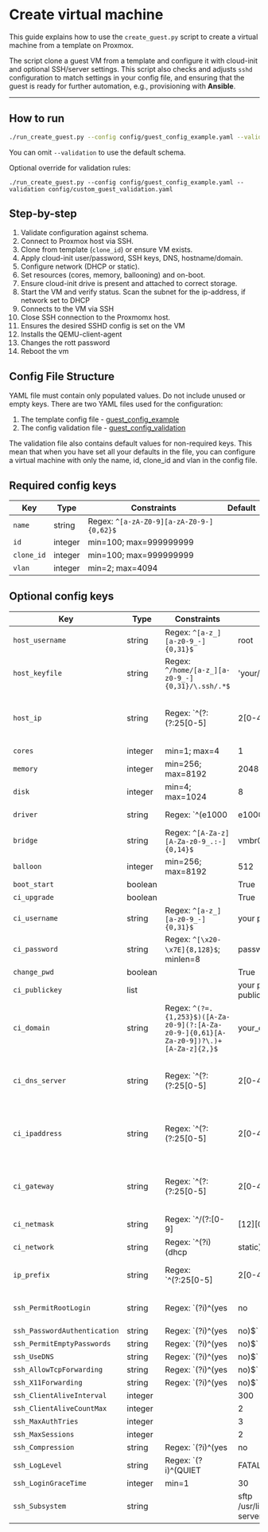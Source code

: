 # Create virtual machine

This guide explains how to use the `create_guest.py` script to create a virtual machine from a template on Proxmox.

 The script clone a guest VM from a template and configure it with cloud-init and optional SSH/server settings. This script also checks and adjusts `sshd` configuration to match settings in your config file, and ensuring that the guest is ready for further automation, e.g., provisioning with **Ansible**.

---

## How to run
```bash
./run_create_guest.py --config config/guest_config_example.yaml --validation config/guest_config_validation.yaml
```
You can omit `--validation` to use the default schema.

Optional override for validation rules:
```
./run_create_guest.py --config config/guest_config_example.yaml --validation config/custom_guest_validation.yaml

```

## Step-by-step
1. Validate configuration against schema.
2. Connect to Proxmox host via SSH.
3. Clone from template (`clone_id`) or ensure VM exists.
4. Apply cloud-init user/password, SSH keys, DNS, hostname/domain.
5. Configure network (DHCP or static).
6. Set resources (cores, memory, ballooning) and on-boot.
7. Ensure cloud-init drive is present and attached to correct storage.
8. Start the VM and verify status.
   Scan the subnet for the ip-address, if network set to DHCP
9. Connects to the VM via SSH
10. Close SSH connection to the Proxmomx host.
11. Ensures the desired SSHD config is set on the VM
12. Installs the QEMU-client-agent
13. Changes the rott password
14. Reboot the vm

## Config File Structure

YAML file must contain only populated values. Do not include unused or empty keys.
There are two YAML files used for the configuration:
1. The template config file - [guest_config_example](https://github.com/PCH-ApS/proxmox/blob/main/config/guest_config_example.yaml)
2. The config validation file - [guest_config_validation](https://github.com/PCH-ApS/proxmox/blob/main/config/guest_config_validation.yaml)

The validation file also contains default values for non-required keys. This mean that when you have set all your defaults in the file, you can configure a virtual machine with only the name, id,  clone_id and vlan in the config file.

## Required config keys
| Key        | Type    | Constraints                              | Default |
| ---------- | ------- | ---------------------------------------- | ------- |
| `name`     | string  | Regex: `^[a-zA-Z0-9][a-zA-Z0-9-]{0,62}$` |         |
| `id`       | integer | min=100; max=999999999                   |         |
| `clone_id` | integer | min=100; max=999999999                   |         |
| `vlan`     | integer | min=2; max=4094                          |         |

## Optional config keys
| Key                          | Type    | Constraints                                                                            | Default                           |                                   |                         |                     |             |         |          |           |          |       |         |        |            |        |
| ---------------------------- | ------- | -------------------------------------------------------------------------------------- | --------------------------------- | --------------------------------- | ----------------------- | ------------------- | ----------- | ------- | -------- | --------- | -------- | ----- | ------- | ------ | ---------- | ------ |
| `host_username`              | string  | Regex: `^[a-z_][a-z0-9_-]{0,31}$`                                                      | root                              |                                   |                         |                     |             |         |          |           |          |       |         |        |            |        |
| `host_keyfile`               | string  | Regex: `^/home/[a-z_][a-z0-9_-]{0,31}/\.ssh/.*$`                                       | 'your/path/to/PVE/keyfile'        |                                   |                         |                     |             |         |          |           |          |       |         |        |            |        |
| `host_ip`                    | string  | Regex: `^(?:(?:25[0-5]                                                                 | 2[0-4][0-9]                       | [01]?[0-9][0-9]?)\.){3}(?:25[0-5] | 2[0-4][0-9]             | [01]?[0-9][0-9]?)$` | 192.168.6.3 |         |          |           |          |       |         |        |            |        |
| `cores`                      | integer | min=1; max=4                                                                           | 1                                 |                                   |                         |                     |             |         |          |           |          |       |         |        |            |        |
| `memory`                     | integer | min=256; max=8192                                                                      | 2048                              |                                   |                         |                     |             |         |          |           |          |       |         |        |            |        |
| `disk`                       | integer | min=4; max=1024                                                                        | 8                                 |                                   |                         |                     |             |         |          |           |          |       |         |        |            |        |
| `driver`                     | string  | Regex: `^(e1000                                                                        | e1000-82540em                     | e1000-82544gc                     | e1000-82545em           | e1000e              | i82551      | i82557b | i82559er | ne2k_isa  | ne2k_pci | pcnet | rtl8139 | virtio | vmxnet3)$` | virtio |
| `bridge`                     | string  | Regex: `^[A-Za-z][A-Za-z0-9_.:-]{0,14}$`                                               | vmbr0                             |                                   |                         |                     |             |         |          |           |          |       |         |        |            |        |
| `balloon`                    | integer | min=256; max=8192                                                                      | 512                               |                                   |                         |                     |             |         |          |           |          |       |         |        |            |        |
| `boot_start`                 | boolean |                                                                                        | True                              |                                   |                         |                     |             |         |          |           |          |       |         |        |            |        |
| `ci_upgrade`                 | boolean |                                                                                        | True                              |                                   |                         |                     |             |         |          |           |          |       |         |        |            |        |
| `ci_username`                | string  | Regex: `^[a-z_][a-z0-9_-]{0,31}$`                                                      | your preferred username           |                                   |                         |                     |             |         |          |           |          |       |         |        |            |        |
| `ci_password`                | string  | Regex: `^[\x20-\x7E]{8,128}$`; minlen=8                                                | password                          |                                   |                         |                     |             |         |          |           |          |       |         |        |            |        |
| `change_pwd`                 | boolean |                                                                                        | True                              |                                   |                         |                     |             |         |          |           |          |       |         |        |            |        |
| `ci_publickey`               | list    |                                                                                        | your preferred ssh publickeys     |                                   |                         |                     |             |         |          |           |          |       |         |        |            |        |
| `ci_domain`                  | string  | Regex: `^(?=.{1,253}$)([A-Za-z0-9](?:[A-Za-z0-9-]{0,61}[A-Za-z0-9])?\.)+[A-Za-z]{2,}$` | your_domain.com                   |                                   |                         |                     |             |         |          |           |          |       |         |        |            |        |
| `ci_dns_server`              | string  | Regex: `^(?:(?:25[0-5]                                                                 | 2[0-4][0-9]                       | [01]?[0-9][0-9]?)\.){3}(?:25[0-5] | 2[0-4][0-9]             | [01]?[0-9][0-9]?)$` | 192.168.9.5 |         |          |           |          |       |         |        |            |        |
| `ci_ipaddress`               | string  | Regex: `^(?:(?:25[0-5]                                                                 | 2[0-4][0-9]                       | [01]?[0-9][0-9]?)\.){3}(?:25[0-5] | 2[0-4][0-9]             | [01]?[0-9][0-9]?)$` |             |         |          |           |          |       |         |        |            |        |
| `ci_gateway`                 | string  | Regex: `^(?:(?:25[0-5]                                                                 | 2[0-4][0-9]                       | [01]?[0-9][0-9]?)\.){3}(?:25[0-5] | 2[0-4][0-9]             | [01]?[0-9][0-9]?)$` |             |         |          |           |          |       |         |        |            |        |
| `ci_netmask`                 | string  | Regex: `^/(?:[0-9]                                                                     | [12][0-9]                         | 3[0-2])$`                         |                         |                     |             |         |          |           |          |       |         |        |            |        |
| `ci_network`                 | string  | Regex: `^(?i)(dhcp                                                                     | static)$`                         | dhcp                              |                         |                     |             |         |          |           |          |       |         |        |            |        |
| `ip_prefix`                  | string  | Regex: `^(?:25[0-5]                                                                    | 2[0-4]\d                          | 1?\d?\d)\.(?:25[0-5]              | 2[0-4]\d                | 1?\d?\d)\.?$`       | 192.168     |         |          |           |          |       |         |        |            |        |
| `ssh_PermitRootLogin`        | string  | Regex: `(?i)^(yes                                                                      | no                                | without-password                  | forced-commands-only)$` | without-password    |             |         |          |           |          |       |         |        |            |        |
| `ssh_PasswordAuthentication` | string  | Regex: `(?i)^(yes                                                                      | no)$`                             | no                                |                         |                     |             |         |          |           |          |       |         |        |            |        |
| `ssh_PermitEmptyPasswords`   | string  | Regex: `(?i)^(yes                                                                      | no)$`                             | no                                |                         |                     |             |         |          |           |          |       |         |        |            |        |
| `ssh_UseDNS`                 | string  | Regex: `(?i)^(yes                                                                      | no)$`                             | no                                |                         |                     |             |         |          |           |          |       |         |        |            |        |
| `ssh_AllowTcpForwarding`     | string  | Regex: `(?i)^(yes                                                                      | no)$`                             | no                                |                         |                     |             |         |          |           |          |       |         |        |            |        |
| `ssh_X11Forwarding`          | string  | Regex: `(?i)^(yes                                                                      | no)$`                             | no                                |                         |                     |             |         |          |           |          |       |         |        |            |        |
| `ssh_ClientAliveInterval`    | integer |                                                                                        | 300                               |                                   |                         |                     |             |         |          |           |          |       |         |        |            |        |
| `ssh_ClientAliveCountMax`    | integer |                                                                                        | 2                                 |                                   |                         |                     |             |         |          |           |          |       |         |        |            |        |
| `ssh_MaxAuthTries`           | integer |                                                                                        | 3                                 |                                   |                         |                     |             |         |          |           |          |       |         |        |            |        |
| `ssh_MaxSessions`            | integer |                                                                                        | 2                                 |                                   |                         |                     |             |         |          |           |          |       |         |        |            |        |
| `ssh_Compression`            | string  | Regex: `(?i)^(yes                                                                      | no                                | delayed)$`                        | no                      |                     |             |         |          |           |          |       |         |        |            |        |
| `ssh_LogLevel`               | string  | Regex: `(?i)^(QUIET                                                                    | FATAL                             | ERROR                             | INFO                    | VERBOSE             | DEBUG       | DEBUG1  | DEBUG2   | DEBUG3)$` | VERBOSE  |       |         |        |            |        |
| `ssh_LoginGraceTime`         | integer | min=1                                                                                  | 30                                |                                   |                         |                     |             |         |          |           |          |       |         |        |            |        |
| `ssh_Subsystem`              | string  |                                                                                        | sftp /usr/lib/openssh/sftp-server |                                   |                         |                     |             |         |          |           |          |       |         |        |            |        |

